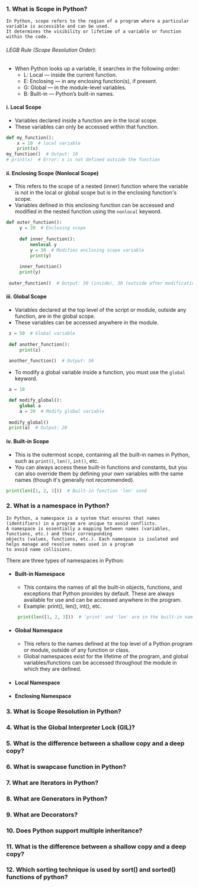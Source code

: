 ### 1. What is Scope in Python?
    In Python, scope refers to the region of a program where a particular variable is accessible and can be used. 
    It determines the visibility or lifetime of a variable or function within the code.

   ###### LEGB Rule (Scope Resolution Order):
   * When Python looks up a variable, it searches in the following order:
      * L: Local — inside the current function.
      * E: Enclosing — in any enclosing function(s), if present.
      * G: Global — in the module-level variables.
      * B: Built-in — Python’s built-in names.
     
   #### i. Local Scope
   * Variables declared inside a function are in the local scope.
   * These variables can only be accessed within that function.
   ```python
   def my_function():
       x = 10  # local variable
       print(x)
   my_function()  # Output: 10
   # print(x)  # Error: x is not defined outside the function
   ```
   #### ii. Enclosing Scope (Nonlocal Scope)
   * This refers to the scope of a nested (inner) function where the variable is not in the local or global scope 
     but is in the enclosing function's scope.
   * Variables defined in this enclosing function can be accessed and modified in the nested function using 
     the `nonlocal` keyword.
   ```python
   def outer_function():
        y = 20  # Enclosing scope
    
        def inner_function():
            nonlocal y
            y = 30  # Modifies enclosing scope variable
            print(y)
    
        inner_function()
        print(y)
    
    outer_function()  # Output: 30 (inside), 30 (outside after modification)
   ```
   #### iii. Global Scope
   * Variables declared at the top level of the script or module, outside any function, are in the global scope.
   * These variables can be accessed anywhere in the module.
   ```python
    z = 50  # Global variable
    
    def another_function():
        print(z)
    
    another_function()  # Output: 50
   ```  
   * To modify a global variable inside a function, you must use the `global` keyword.
   ```python
    a = 10

    def modify_global():
        global a
        a = 20  # Modify global variable
    
    modify_global()
    print(a)  # Output: 20
   ```
   #### iv. Built-in Scope
   * This is the outermost scope, containing all the built-in names in Python, such as `print()`, `len()`, `int()`, etc.
   * You can always access these built-in functions and constants, but you can also override them by defining 
     your own variables with the same names (though it's generally not recommended).
   ```python
   print(len([1, 2, 3]))  # Built-in function 'len' used
   ````

### 2. What is a namespace in Python?
    In Python, a namespace is a system that ensures that names (identifiers) in a program are unique to avoid conflicts.
    A namespace is essentially a mapping between names (variables, functions, etc.) and their corresponding 
    objects (values, functions, etc.). Each namespace is isolated and helps manage and resolve names used in a program 
    to avoid name collisions.
  There are three types of namespaces in Python:
  * #### Built-in Namespace
    * This contains the names of all the built-in objects, functions, and exceptions that Python provides by default. 
      These are always available for use and can be accessed anywhere in the program.
    * Example: print(), len(), int(), etc.
    ```python
     print(len([1, 2, 3]))  # 'print' and 'len' are in the built-in namespace
    ``` 
  * #### Global Namespace
    * This refers to the names defined at the top level of a Python program or module, outside of any function or class.
    * Global namespaces exist for the lifetime of the program, and global variables/functions can be accessed 
      throughout the module in which they are defined.
  * #### Local Namespace
  * #### Enclosing Namespace

### 3. What is Scope Resolution in Python?
### 4. What is the Global Interpreter Lock (GIL)?
### 5. What is the difference between a shallow copy and a deep copy?
### 6. What is swapcase function in Python?
### 7. What are Iterators in Python?
### 8. What are Generators in Python?
### 9. What are Decorators?
### 10. Does Python support multiple inheritance?
### 11. What is the difference between a shallow copy and a deep copy?
### 12. Which sorting technique is used by sort() and sorted() functions of python?